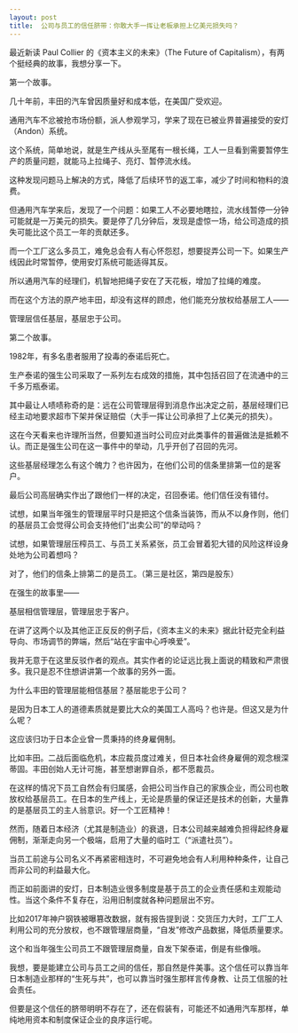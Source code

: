 ```yaml
---
layout: post
title:  公司与员工的信任脐带：你敢大手一挥让老板承担上亿美元损失吗？
---
```


最近新读 Paul Collier 的《资本主义的未来》（The Future of Capitalism），有两个挺经典的故事，我想分享一下。

第一个故事。

几十年前，丰田的汽车曾因质量好和成本低，在美国广受欢迎。

通用汽车不忿被抢市场份额，派人参观学习，学来了现在已被业界普遍接受的安灯（Andon）系统。

这个系统，简单地说，就是生产线从头至尾有一根长绳，工人一旦看到需要暂停生产的质量问题，就能马上拉绳子、亮灯、暂停流水线。

这种发现问题马上解决的方式，降低了后续环节的返工率，减少了时间和物料的浪费。

但通用汽车学来后，发现了一个问题：如果工人不必要地瞎拉，流水线暂停一分钟可能就是一万美元的损失。要是停了几分钟后，发现是虚惊一场，给公司造成的损失可能比这个员工一年的贡献还多。



而一个工厂这么多员工，难免总会有人有心怀怨怼，想要捉弄公司一下。如果生产线因此时常暂停，使用安灯系统可能适得其反。

所以通用汽车的经理们，机智地把绳子安在了天花板，增加了拉绳的难度。

而在这个方法的原产地丰田，却没有这样的顾虑，他们能充分放权给基层工人——

管理层信任基层，基层忠于公司。

第二个故事。

1982年，有多名患者服用了投毒的泰诺后死亡。

生产泰诺的强生公司采取了一系列左右成效的措施，其中包括召回了在流通中的三千多万瓶泰诺。

其中最让人啧啧称奇的是：远在公司管理层得到消息作出决定之前，基层经理们已经主动地要求超市下架并保证赔偿（大手一挥让公司承担了上亿美元的损失）。



这在今天看来也许理所当然，但要知道当时公司应对此类事件的普遍做法是抵赖不认。而正是强生公司在这一事件中的举动，几乎开创了召回的先河。

这些基层经理怎么有这个魄力？也许因为，在他们公司的信条里排第一位的是客户。

最后公司高层确实作出了跟他们一样的决定，召回泰诺。他们信任没有错付。

试想，如果当年强生的管理层平时只是把这个信条当装饰，而从不以身作则，他们的基层员工会觉得公司会支持他们“出卖公司”的举动吗？

试想，如果管理层压榨员工、与员工关系紧张，员工会冒着犯大错的风险这样设身处地为公司着想吗？

对了，他们的信条上排第二的是员工。（第三是社区，第四是股东）

在强生的故事里——

基层相信管理层，管理层忠于客户。

在讲了这两个以及其他正正反反的例子后，《资本主义的未来》据此针砭完全利益导向、市场调节的弊端，然后“站在宇宙中心呼唤爱”。

我并无意于在这里反驳作者的观点。其实作者的论证远比我上面说的精致和严肃很多。我只是忍不住想讲讲第一个故事的另外一面。



为什么丰田的管理层能相信基层？基层能忠于公司？

是因为日本工人的道德素质就是要比大众的美国工人高吗？也许是。但这又是为什么呢？

这应该归功于日本企业曾一贯秉持的终身雇佣制。

比如丰田。二战后面临危机，本应裁员度过难关，但日本社会终身雇佣的观念根深蒂固。丰田创始人无计可施，甚至想谢罪自杀，都不愿裁员。

在这样的情况下员工自然会有归属感，会把公司当作自己的家族企业，而公司也敢放权给基层员工。在日本的生产线上，无论是质量的保证还是技术的创新，大量靠的是基层员工的主人翁意识。好一个工匠精神！

然而，随着日本经济（尤其是制造业）的衰退，日本公司越来越难负担得起终身雇佣制，渐渐走向另一个极端，启用了大量的临时工（“派遣社员”）。



当员工前途与公司名义不再紧密相连时，不可避免地会有人利用种种条件，让自己而非公司的利益最大化。

而正如前面讲的安灯，日本制造业很多制度是基于员工的企业责任感和主观能动性。当这个条件不复存在，沿用旧制度就各种问题层出不穷。

比如2017年神户钢铁被曝篡改数据，就有报告提到说：交货压力大时，工厂工人利用公司的充分放权，也不跟管理层商量，“自发”修改产品数据，降低质量要求。

这个和当年强生公司员工不跟管理层商量，自发下架泰诺，倒是有些像哦。

我想，要是能建立公司与员工之间的信任，那自然是件美事。这个信任可以靠当年日本制造业那样的“生死与共”，也可以靠当时强生那样言传身教、让员工信服的社会责任。

但要是这个信任的脐带明明不存在了，还在假装有，可能还不如通用汽车那样，单纯地用资本和制度保证企业的良序运行呢。
